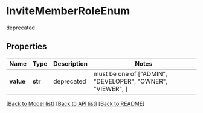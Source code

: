 # InviteMemberRoleEnum

deprecated

## Properties
Name | Type | Description | Notes
------------ | ------------- | ------------- | -------------
**value** | **str** | deprecated |  must be one of ["ADMIN", "DEVELOPER", "OWNER", "VIEWER", ]

[[Back to Model list]](../README.md#documentation-for-models) [[Back to API list]](../README.md#documentation-for-api-endpoints) [[Back to README]](../README.md)


